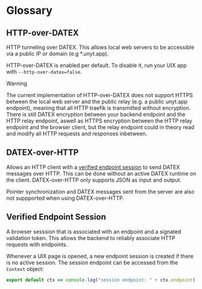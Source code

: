 # Glossary


## HTTP-over-DATEX

HTTP tunneling over DATEX. This allows local web servers
to be accessible via a public IP or domain (e.g *.unyt.app).

HTTP-over-DATEX is enabled per default. To disable it, run your
UIX app with `--http-over-datex=false`.

> [!WARNING]
> The current implementation of HTTP-over-DATEX does not support HTTPS
> between the local web server and the public relay 
> (e.g. a public unyt.app endpoint), meaning that all HTTP traefik 
> is transmitted without encryption.
> There is still DATEX encryption between your backend endpoint and
> the HTTP relay endpoint, aswell as HTTPS encryption between the
> HTTP relay endpoint and the browser client, but the relay endpoint could
> in theory read and modify all HTTP requests and
> responses inbetween.


## DATEX-over-HTTP

Allows an HTTP client with a [verified endpoint session](#verified-endpoint-session) to send DATEX messages over HTTP.
This can be done without an active DATEX runtime on the client.
DATEX-over-HTTP only supports JSON as input and output.

Pointer synchronization and DATEX messages sent from the server are also not suppported 
when using DATEX-over-HTTP.

## Verified Endpoint Session

A browser sesssion that is associated with an endpoint and a signated validation token.
This allows the backend to reliably associate HTTP requests with endpoints.

Whenever a UIX page is opened, a new endpoint session is created if there is no active session.
The session endpoint can be accessed from the `Context` object: 
```ts
export default ctx => console.log("session endpoint: " + ctx.endpoint) satisfies Entrypoint;
```